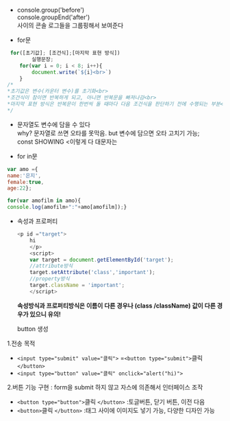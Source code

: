 - console.group('before')<br>
  console.groupEnd('after')<br>
사이의 콘솔 로그들을 그룹핑해서 보여준다

- for문<br>

```javascript
 for([초기값]; [조건식];[마지막 표현 방식])
        실행문장;
    for(var i = 0; i < 8; i++){
        document.write(`${i}<br>`)
    }
/*
*초기값은 변수(카운터 변수)를 초기화<br>
*조건식이 참이면 반복하게 되고, 아니면 반복문을 빠져나감<br>
*마지막 표현 방식은 반복문이 한번씩 돌 때마다 다음 조건식을 판단하기 전에 수행되는 부분<br>
*/
```
- 문자열도 변수에 담을 수 있다 <br>
why? 문자열로 쓰면 오타를 못막음. but 변수에 담으면 오타 고치기 가능; <br>
const SHOWING <이렇게 다 대문자는 


- for in문<br>
```javascript
var amo ={
name:'은지',
female:true,
age:22};

for(var amofilm in amo){
console.log(amofilm+":"+amo[amofilm]);}
```

- 속성과 프로퍼티
    
    ```javascript
    <p id ="target">
        hi
        </p>
        <script>
        var target = document.getElementById('target');
        //attribute방식
        target.setAttribute('class','important');
        //property방식
        target.className = 'important';
        </script>
    ```
    **속성방식과 프로퍼티방식은 이름이 다른 경우나 (class /className) 값이 다른 경우가 있으니 유의!**
    
    button 생성

1.전송 목적
- `<input type="submit" value="클릭">` =`<button type="submit">`클릭`</button>`
- `<input type="button"
          value="클릭"
          onclick="alert("hi)">`

2.버튼 기능 구현 : form을 submit 하지 않고 자스에 의존해서 인터페이스 조작
   - `<button type="button">`클릭 `</button>` :토글버튼, 닫기 버튼, 이전 다음
- `<button>`클릭 `</button>` :태그 사이에 이미지도 넣기 가능, 다양한 디자인 가능



